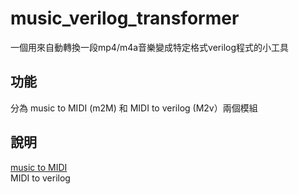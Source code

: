 # music_verilog_transformer
一個用來自動轉換一段mp4/m4a音樂變成特定格式verilog程式的小工具
## 功能
分為 music to MIDI (m2M) 和 MIDI to verilog (M2v）兩個模組
## 說明
[music to MIDI](https://github.com/ChenKaiLiuG/music_verilog_transformer/blob/main/m2M/README.md)  
MIDI to verilog  
